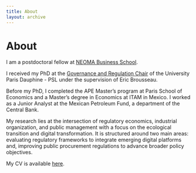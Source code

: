 ```yaml
---
title: About
layout: archive
---
```


<h1>About</h1>

<p>I am a postdoctoral fellow at <a href=\"https://neoma-bs.fr/" title=\"NEOMA BS\">NEOMA Business School</a>.<p> 
<p>I received my PhD at the <a href=\"https://chairgovreg.fondation-dauphine.fr/" title=\"GovReg\">Governance and Regulation Chair</a> of the University Paris Dauphine - PSL under the supervision of Eric Brousseau.<p>
<p>Before my PhD, I completed the APE Master’s program at Paris School of Economics and a Master’s degree in Economics at ITAM in Mexico. I worked as a Junior Analyst at the Mexican Petroleum Fund, a department of the Central Bank.<p>
<p>My research lies at the intersection of regulatory economics, industrial organization, and public management with a focus on the ecological transition and digital transformation. It is structured around two main areas: evaluating regulatory frameworks to integrate emerging digital platforms and, improving public procurement regulations to advance broader policy objectives.<p>
<p>My CV is available <a href="assets/CV_IsacO.pdf" title="CV">here</a>.</p>



